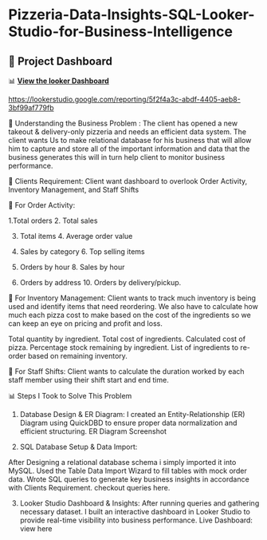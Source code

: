 # Pizzeria-Data-Insights-SQL-Looker-Studio-for-Business-Intelligence

## 📌 Project Dashboard  
📊 **[View the looker Dashboard](https://lookerstudio.google.com/reporting/5f2f4a3c-abdf-4405-aeb8-3bf99af779fb)**

https://lookerstudio.google.com/reporting/5f2f4a3c-abdf-4405-aeb8-3bf99af779fb

📌 Understanding the Business Problem :
The client has opened a new takeout & delivery-only pizzeria and needs an efficient data system. The client wants Us to make relational database for his business that will allow him to capture and store all of the important information and data that the business generates this will in turn help client to monitor business performance.

🎯 Clients Requirement: Client want dashboard to overlook Order Activity, Inventory Management, and Staff Shifts

🔹 For Order Activity:

1.Total orders                  2. Total sales

3. Total items                  4. Average order value 

5. Sales by category            6. Top selling items               

7. Orders by hour               8. Sales by hour

9. Orders by address            10. Orders by delivery/pickup.

 

🔹 For Inventory Management: Client wants to track much inventory is being used and identify items that need reordering. We also have to calculate how much each pizza cost to make based on the cost of the ingredients so we can keep an eye on pricing and profit and loss.

Total quantity by ingredient.
Total cost of ingredients.
Calculated cost of pizza.
Percentage stock remaining by ingredient.
List of ingredients to re-order based on remaining inventory.
 

🔹 For Staff Shifts: Client wants to calculate the duration worked by each staff member using their shift start and end time.

📊 Steps I Took to Solve This Problem

1. Database Design & ER Diagram: I created an Entity-Relationship (ER) Diagram using QuickDBD to ensure proper data normalization and efficient structuring. ER Diagram Screenshot 


2. SQL Database Setup & Data Import: 

After Designing a relational database schema i simply imported it into MySQL.
Used the Table Data Import Wizard to fill tables with mock order data.
Wrote SQL queries to generate key business insights in accordance with Clients Requirement. checkout queries here.
 

3. Looker Studio Dashboard & Insights: After running queries and gathering necessary dataset. I built an interactive dashboard in Looker Studio to provide real-time visibility into business performance. Live Dashboard: view here
